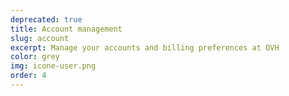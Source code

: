 ```yaml
---
deprecated: true
title: Account management
slug: account
excerpt: Manage your accounts and billing preferences at OVH
color: grey
img: icone-user.png
order: 4
---
```


